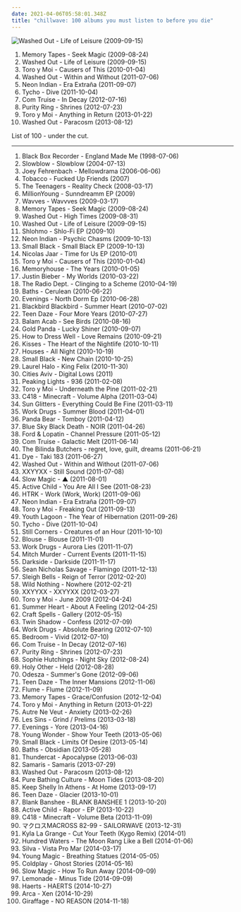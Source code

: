 ```yaml
---
date: 2021-04-06T05:58:01.348Z
title: "chillwave: 100 albums you must listen to before you die"
---
```

![Washed Out - Life of Leisure (2009-09-15)](http://coverartarchive.org/release/20fc2ec8-d864-3001-8cc2-e9ed4fac11fa/12748515762-500.jpg "Washed Out - Life of Leisure (2009-09-15)")
<ol class="albums">
<li data-cover="https://img.discogs.com/-jTtx8i_9nYOcmOknXjVaFcnjpo=/fit-in/560x600/filters:strip_icc():format(jpeg):mode_rgb():quality(90)/discogs-images/R-1906121-1251551154.jpeg.jpg" data-tags="chillwave, electronica" role="button">Memory Tapes - Seek Magic (2009-08-24)</li>
<li data-cover="http://coverartarchive.org/release/20fc2ec8-d864-3001-8cc2-e9ed4fac11fa/12748515762-500.jpg" data-tags="chillwave" role="button">Washed Out - Life of Leisure (2009-09-15)</li>
<li data-cover="http://coverartarchive.org/release/a475ed3c-a989-49de-92ec-4e7c1f2fed68/7868018573-500.jpg" data-tags="chillwave" role="button">Toro y Moi - Causers of This (2010-01-04)</li>
<li data-cover="http://coverartarchive.org/release/9e944b69-8e75-47f7-8d85-1a2584bf3f7c/25694000082-500.jpg" data-tags="chillwave" role="button">Washed Out - Within and Without (2011-07-06)</li>
<li data-cover="http://coverartarchive.org/release/80418cea-5f7e-48b9-a7de-d58175e51531/18047710272-500.jpg" data-tags="synthpop, electronic, chillwave" role="button">Neon Indian - Era Extraña (2011-09-07)</li>
<li data-cover="https://img.discogs.com/eqYvIP3HvdGEBWJpXbvG2t08zR4=/fit-in/600x600/filters:strip_icc():format(jpeg):mode_rgb():quality(90)/discogs-images/R-3130147-1317157566.jpeg.jpg" data-tags="electronic, downtempo" role="button">Tycho - Dive (2011-10-04)</li>
<li data-cover="http://coverartarchive.org/release/f7440029-f3e4-43c9-b673-2e5327eb9826/1553282324-500.jpg" data-tags="electronic, downtempo, new wave, chillwave, synth-pop" role="button">Com Truise - In Decay (2012-07-16)</li>
<li data-cover="http://coverartarchive.org/release/3148628c-f648-45c0-95ea-b03dc0716e99/1568868601-500.jpg" data-tags="synthpop" role="button">Purity Ring - Shrines (2012-07-23)</li>
<li data-cover="http://coverartarchive.org/release/3206bb7e-f4fc-486e-af0c-1ea106a47fc9/2934325843-500.jpg" data-tags="electronic, chillwave" role="button">Toro y Moi - Anything in Return (2013-01-22)</li>
<li data-cover="https://img.discogs.com/WAqPrBPYPCgvkJyhJCOO_47EPR4=/fit-in/500x500/filters:strip_icc():format(jpeg):mode_rgb():quality(90)/discogs-images/R-4806146-1376515091-8229.jpeg.jpg" data-tags="chillwave" role="button">Washed Out - Paracosm (2013-08-12)</li>
</ol>
List of 100 - under the cut.
<!-- more -->

_________________

<ol class="albums">
<li data-cover="https://img.discogs.com/0LkZjEmYSwlaaPWIAI81rR5yEFo=/fit-in/600x598/filters:strip_icc():format(jpeg):mode_rgb():quality(90)/discogs-images/R-438206-1167320032.jpeg.jpg" data-tags="britpop, indie, indie pop" role="button">
Black Box Recorder - England Made Me (1998-07-06)
</li>
<li data-cover="https://img.discogs.com/BgT9I7SK742iKlFoXpvvVLqJTCA=/fit-in/600x590/filters:strip_icc():format(jpeg):mode_rgb():quality(90)/discogs-images/R-294541-1582727741-1185.jpeg.jpg" data-tags="post-rock, icelandic" role="button">
Slowblow - Slowblow (2004-07-13)
</li>
<li data-cover="http://coverartarchive.org/release/be17da0c-a4fe-4c52-9d61-b5af0b6f54a2/5227824032-500.jpg" data-tags="electronic" role="button">
Joey Fehrenbach - Mellowdrama (2006-06-06)
</li>
<li data-cover="http://coverartarchive.org/release/29c864e5-28ca-3c24-af4d-21d8066c799a/16250073075-500.jpg" data-tags="electronic, electronica, anticon" role="button">
Tobacco - Fucked Up Friends (2007)
</li>
<li data-cover="http://coverartarchive.org/release/1abb4df8-d3c8-3ddd-aad7-317298f83a78/15606853983-500.jpg" data-tags="electronica, indie, 00s, chillwave, witch house, xl recordings, broken-clash, merok records, av2008, in queue, my favourites of 2008" role="button">
The Teenagers - Reality Check (2008-03-17)
</li>
<li data-cover="http://coverartarchive.org/release/ff25aa1e-ad78-4153-b93b-b0d10b93b6ac/1250971538-500.jpg" data-tags="chillwave" role="button">
MillionYoung - Sunndreamm EP (2009)
</li>
<li data-cover="http://coverartarchive.org/release/7b486ece-791b-4c15-9ec4-e4153da769d6/4827627615-500.jpg" data-tags="lo-fi" role="button">
Wavves - Wavvves (2009-03-17)
</li>
<li data-cover="https://img.discogs.com/-jTtx8i_9nYOcmOknXjVaFcnjpo=/fit-in/560x600/filters:strip_icc():format(jpeg):mode_rgb():quality(90)/discogs-images/R-1906121-1251551154.jpeg.jpg" data-tags="chillwave, electronica" role="button">
Memory Tapes - Seek Magic (2009-08-24)
</li>
<li data-cover="http://coverartarchive.org/release/4660ee18-b7e2-43e8-9712-f8eb1e23656c/4157979888-500.jpg" data-tags="electronic, electropop, chill" role="button">
Washed Out - High Times (2009-08-31)
</li>
<li data-cover="http://coverartarchive.org/release/20fc2ec8-d864-3001-8cc2-e9ed4fac11fa/12748515762-500.jpg" data-tags="chillwave" role="button">
Washed Out - Life of Leisure (2009-09-15)
</li>
<li data-cover="http://coverartarchive.org/release/4ea83848-98c4-46e9-ada2-219c5044eaa0/24588619185-500.jpg" data-tags="instrumental, experimental, idm, glitch, broken beat, glitch-hop, chillwave, chilwave" role="button">
Shlohmo - Shlo-Fi EP (2009-10)
</li>
<li data-cover="http://coverartarchive.org/release/84878622-883d-4ca0-ab2f-3f8002d2f214/12086273623-500.jpg" data-tags="electronic" role="button">
Neon Indian - Psychic Chasms (2009-10-13)
</li>
<li data-cover="http://coverartarchive.org/release/c0872afa-87f9-4272-a5c2-2f839b6b0793/6289001231-500.jpg" data-tags="lo-fi" role="button">
Small Black - Small Black EP (2009-10-13)
</li>
<li data-cover="https://img.discogs.com/TIqxnoTpA7z5LauoG5w4AhA-pJs=/fit-in/200x200/filters:strip_icc():format(jpeg):mode_rgb():quality(90)/discogs-images/R-1298485-1247495388.jpeg.jpg" data-tags="electro-techno" role="button">
Nicolas Jaar - Time for Us EP (2010-01)
</li>
<li data-cover="http://coverartarchive.org/release/a475ed3c-a989-49de-92ec-4e7c1f2fed68/7868018573-500.jpg" data-tags="chillwave" role="button">
Toro y Moi - Causers of This (2010-01-04)
</li>
<li data-cover="http://coverartarchive.org/release/909547b7-b7a0-4904-b7ce-1a051a9a4f6f/1236363023-500.jpg" data-tags="dream pop" role="button">
Memoryhouse - The Years (2010-01-05)
</li>
<li data-cover="http://coverartarchive.org/release/6bfba6d5-71fc-454b-b3a0-63632a1459fa/20855090957-500.jpg" data-tags="totec radio, justin bieber, goregrind, justin bieber my worlds" role="button">
Justin Bieber - My Worlds (2010-03-22)
</li>
<li data-cover="http://coverartarchive.org/release/cc6f7a05-e1c4-4039-9eb3-8c8ccd37e6b1/13919864002-500.jpg" data-tags="indie pop, shoegaze" role="button">
The Radio Dept. - Clinging to a Scheme (2010-04-19)
</li>
<li data-cover="http://coverartarchive.org/release/5ddd6650-d435-447d-8679-98a63ddaf637/3944000674-500.jpg" data-tags="electronic, downtempo, idm" role="button">
Baths - Cerulean (2010-06-22)
</li>
<li data-cover="http://coverartarchive.org/release/20ceb8e9-7362-4c6b-a1cd-c6648eae629f/13018204281-500.jpg" data-tags="chillout, electronic, experimental, downtempo, shoegaze, surreal, chillwave, summer albums" role="button">
Evenings - North Dorm Ep (2010-06-28)
</li>
<li data-cover="http://coverartarchive.org/release/97c3ab39-fc2d-4596-a1d0-5690cc80c253/26018767908-500.jpg" data-tags="chillwave" role="button">
Blackbird Blackbird - Summer Heart (2010-07-02)
</li>
<li data-cover="http://coverartarchive.org/release/d977c2f2-dfe6-45a5-91bb-f180a9249587/27112054568-500.jpg" data-tags="chillwave" role="button">
Teen Daze - Four More Years (2010-07-27)
</li>
<li data-cover="https://img.discogs.com/GD9AL-kV5ex5f4e-0Hg9Bn8ObY0=/fit-in/600x606/filters:strip_icc():format(jpeg):mode_rgb():quality(90)/discogs-images/R-2395663-1583879733-7591.jpeg.jpg" data-tags="witch house" role="button">
Balam Acab - See Birds (2010-08-16)
</li>
<li data-cover="http://coverartarchive.org/release/66450c0a-f538-3a84-ab0a-3b486b7b25a0/9747625803-500.jpg" data-tags="idm" role="button">
Gold Panda - Lucky Shiner (2010-09-07)
</li>
<li data-cover="http://coverartarchive.org/release/672b0552-385f-400e-9934-eaed8fe770c8/6610332297-500.jpg" data-tags="ambient" role="button">
How to Dress Well - Love Remains (2010-09-21)
</li>
<li data-cover="http://coverartarchive.org/release/1f3a5400-0b39-42a7-9089-65ba220737ba/3010696860-500.jpg" data-tags="synthpop" role="button">
Kisses - The Heart of the Nightlife (2010-10-11)
</li>
<li data-cover="https://img.discogs.com/hZxHJ6552hDvtEy_554gCcCdwro=/fit-in/396x396/filters:strip_icc():format(jpeg):mode_rgb():quality(90)/discogs-images/R-2584835-1291729897.jpeg.jpg" data-tags="chillout, electronic, ambient, indie rock, indie electronic, lo-fi, dreamy, dream pop, relaxing, chillwave, ambiental, alternative pop/rock, alternative-indie rock" role="button">
Houses - All Night (2010-10-19)
</li>
<li data-cover="http://coverartarchive.org/release/cf751843-9bc7-3181-b9cf-b3fcbf75b058/18692762001-500.jpg" data-tags="indie, jagjaguwar" role="button">
Small Black - New Chain (2010-10-25)
</li>
<li data-cover="https://img.discogs.com/aUrgLxIHY9fkjIO8m4LghC4z0_I=/fit-in/600x603/filters:strip_icc():format(jpeg):mode_rgb():quality(90)/discogs-images/R-2531250-1293487636.jpeg.jpg" data-tags="experimental, abstract, chillwave, synth-pop, witch house, glo-fi, witch chill, newbreed, chill witch, 2010 faves" role="button">
Laurel Halo - King Felix (2010-11-30)
</li>
<li data-cover="http://coverartarchive.org/release/dc46474b-67bb-4858-bdb0-7a30ac4d5e5c/4809278289-500.jpg" data-tags="hip-hop, rap, alternative hip-hop, chillwave, alternative rap, cloud rap" role="button">
Cities Aviv - Digital Lows (2011)
</li>
<li data-cover="http://coverartarchive.org/release/b1329a36-0ad1-4bb9-8024-b579c15c4d17/1266208666-500.jpg" data-tags="dub" role="button">
Peaking Lights - 936 (2011-02-08)
</li>
<li data-cover="http://coverartarchive.org/release/03b381ba-f859-3da0-873c-e359c56f25dd/12929911749-500.jpg" data-tags="indie pop, psychedelic" role="button">
Toro y Moi - Underneath the Pine (2011-02-21)
</li>
<li data-cover="http://coverartarchive.org/release/5e396e48-5bc1-4d28-ab34-ee77dc534fed/22120675980-500.jpg" data-tags="ambient" role="button">
C418 - Minecraft - Volume Alpha (2011-03-04)
</li>
<li data-cover="http://coverartarchive.org/release/af755ad9-bea4-4095-9f03-ca72149b09d9/3500715066-500.jpg" data-tags="future garage" role="button">
Sun Glitters - Everything Could Be Fine (2011-03-11)
</li>
<li data-cover="http://coverartarchive.org/release/30f5f4f6-8538-437a-9370-886a51f50bfc/1383687414-500.jpg" data-tags="electronic, indie, lo-fi, dreamy, dream pop, chillwave" role="button">
Work Drugs - Summer Blood (2011-04-01)
</li>
<li data-cover="http://coverartarchive.org/release/8d5b56e7-7412-4724-9407-039e64ecd014/13800964524-500.jpg" data-tags="indie, experimental, experimental rock, paw tracks" role="button">
Panda Bear - Tomboy (2011-04-12)
</li>
<li data-cover="http://coverartarchive.org/release/43ce1c37-af64-3074-a44f-1c16ee090043/3491473183-500.jpg" data-tags="downtempo, trip-hop" role="button">
Blue Sky Black Death - NOIR (2011-04-26)
</li>
<li data-cover="https://img.discogs.com/ut1GJKVFVD256JQ424WuONnxL7M=/fit-in/500x500/filters:strip_icc():format(jpeg):mode_rgb():quality(90)/discogs-images/R-2921998-1307434209.jpeg.jpg" data-tags="chillwave" role="button">
Ford & Lopatin - Channel Pressure (2011-05-12)
</li>
<li data-cover="http://coverartarchive.org/release/5c32edc4-e937-4552-9501-5354ea6d7148/5965141013-500.jpg" data-tags="electronic" role="button">
Com Truise - Galactic Melt (2011-06-14)
</li>
<li data-cover="https://img.discogs.com/KlPBEkSvY9Jyq4VOnrLro910MBk=/fit-in/600x600/filters:strip_icc():format(jpeg):mode_rgb():quality(90)/discogs-images/R-3023094-1312179004.jpeg.jpg" data-tags="electronic, indie, indie pop, usa, shoegaze, dreamy, dream pop, american, crossover, dreampop, duo, san francisco, american underground, chillwave, 10s, free music, hypnagogic pop, america, netaudio, fully streamable tracks, experimental indie, electronic shoegaze, dreamwave, glo-fi, webaudio, fully streamable album, usa underground, fully streamable track, shoegazetronica" role="button">
The Bilinda Butchers - regret, love, guilt, dreams (2011-06-21)
</li>
<li data-cover="http://coverartarchive.org/release/7a96e634-64ab-4113-90db-6a9b4f4d901f/27979093409-500.jpg" data-tags="electronica, trip hop" role="button">
Dye - Taki 183 (2011-06-27)
</li>
<li data-cover="http://coverartarchive.org/release/9e944b69-8e75-47f7-8d85-1a2584bf3f7c/25694000082-500.jpg" data-tags="chillwave" role="button">
Washed Out - Within and Without (2011-07-06)
</li>
<li data-cover="http://coverartarchive.org/release/14990136-0c6a-49a2-befb-09b3703aa01a/3393506050-500.jpg" data-tags="experimental" role="button">
XXYYXX - Still Sound (2011-07-08)
</li>
<li data-cover="https://img.discogs.com/LBHfqPcsHoFGPaAS5JH8hVHZaYw=/fit-in/600x599/filters:strip_icc():format(jpeg):mode_rgb():quality(90)/discogs-images/R-3581845-1336155290.jpeg.jpg" data-tags="ambient, downtempo" role="button">
Slow Magic - ▲ (2011-08-01)
</li>
<li data-cover="http://coverartarchive.org/release/560d4328-550c-40af-a2fc-f2a2b10328b4/2215573326-500.jpg" data-tags="ambient, dream pop" role="button">
Active Child - You Are All I See (2011-08-23)
</li>
<li data-cover="http://coverartarchive.org/release/178a02ba-fe9a-4be1-a747-303faac35388/8156839578-500.jpg" data-tags="electronic" role="button">
HTRK - Work (Work, Work) (2011-09-06)
</li>
<li data-cover="http://coverartarchive.org/release/80418cea-5f7e-48b9-a7de-d58175e51531/18047710272-500.jpg" data-tags="synthpop, electronic, chillwave" role="button">
Neon Indian - Era Extraña (2011-09-07)
</li>
<li data-cover="https://img.discogs.com/haxofUHTu74kykQDwZJ0uT310Gw=/fit-in/433x383/filters:strip_icc():format(jpeg):mode_rgb():quality(90)/discogs-images/R-3137175-1317490715.png.jpg" data-tags="chillwave" role="button">
Toro y Moi - Freaking Out (2011-09-13)
</li>
<li data-cover="https://img.discogs.com/-BR4yY32Gdk7o4SF5Ha0Wvj9gp0=/fit-in/600x600/filters:strip_icc():format(jpeg):mode_rgb():quality(90)/discogs-images/R-3020807-1318528929.jpeg.jpg" data-tags="dream pop" role="button">
Youth Lagoon - The Year of Hibernation (2011-09-26)
</li>
<li data-cover="https://img.discogs.com/eqYvIP3HvdGEBWJpXbvG2t08zR4=/fit-in/600x600/filters:strip_icc():format(jpeg):mode_rgb():quality(90)/discogs-images/R-3130147-1317157566.jpeg.jpg" data-tags="electronic, downtempo" role="button">
Tycho - Dive (2011-10-04)
</li>
<li data-cover="http://coverartarchive.org/release/99c0ab05-7bd4-43e4-8009-8d255d791a45/22479261395-500.jpg" data-tags="dream pop" role="button">
Still Corners - Creatures of an Hour (2011-10-10)
</li>
<li data-cover="http://coverartarchive.org/release/7c9c2ef1-0250-4d91-ac60-ab4c702180d2/6755910409-500.jpg" data-tags="dream pop" role="button">
Blouse - Blouse (2011-11-01)
</li>
<li data-cover="http://coverartarchive.org/release/a7618d1c-5970-4c42-aa99-ac27594d0c08/1383719654-500.jpg" data-tags="chillout, shoegaze, dream pop, chillwave" role="button">
Work Drugs - Aurora Lies (2011-11-07)
</li>
<li data-cover="http://coverartarchive.org/release/a2d52ccf-3e64-49f2-8b06-47003ab9c90d/9304121540-500.jpg" data-tags="80s, chillwave" role="button">
Mitch Murder - Current Events (2011-11-15)
</li>
<li data-cover="https://img.discogs.com/XNB5cRa3Yr_ztHNSSiqXUQHOwqs=/fit-in/339x339/filters:strip_icc():format(jpeg):mode_rgb():quality(90)/discogs-images/R-3818700-1345635944-6929.jpeg.jpg" data-tags="electronic, sacramento" role="button">
Darkside - Darkside (2011-11-17)
</li>
<li data-cover="https://img.discogs.com/PpnqdJLTsIH_Qm384AfKvR-Db68=/fit-in/300x291/filters:strip_icc():format(jpeg):mode_rgb():quality(90)/discogs-images/R-4240352-1370399174-5609.jpeg.jpg" data-tags="indie, soul, alternative, singer-songwriter, canada, solo, canadian, psychedelic, dreamy, montreal, singer songwriter, alternative pop, quebec, chillwave, 10s, free music, hypnagogic pop, solo artist, edmonton, one man band, netaudio, one-man-band, glo-fi, new weird, bandcamp, free album, solo project, webaudio, weird canada, new weird canada, indie soul, hypnagogic, one man project, arbutus records, canadian underground, one-man-project, arbutus, one  man band, glo-soul" role="button">
Sean Nicholas Savage - Flamingo (2011-12-13)
</li>
<li data-cover="http://coverartarchive.org/release/afc47229-be68-49be-9306-6563a2acbad8/3180799317-500.jpg" data-tags="noise pop, indie rock" role="button">
Sleigh Bells - Reign of Terror (2012-02-20)
</li>
<li data-cover="http://coverartarchive.org/release/d1f13b8f-10ac-4d10-a12a-b861307b3d78/2411269767-500.jpg" data-tags="indie, chillwave, captured tracks" role="button">
Wild Nothing - Nowhere (2012-02-21)
</li>
<li data-cover="http://coverartarchive.org/release/f71c093a-2791-455a-b30f-c9ce8b0701b6/9559450051-500.jpg" data-tags="downtempo, electronic, electronica" role="button">
XXYYXX - XXYYXX (2012-03-27)
</li>
<li data-cover="http://coverartarchive.org/release/e56f21c5-92d7-4715-a5cf-41b5390e6f53/17214993688-500.jpg" data-tags="electronic" role="button">
Toro y Moi - June 2009 (2012-04-24)
</li>
<li data-cover="http://coverartarchive.org/release/a2f5bb88-a677-4ae4-a52d-791a5aff00a0/3381472542-500.jpg" data-tags="electronic, indie, chillwave" role="button">
Summer Heart - About A Feeling (2012-04-25)
</li>
<li data-cover="http://coverartarchive.org/release/0631744c-1fce-411a-8b47-b985a0ea094c/6529879394-500.jpg" data-tags="dream pop" role="button">
Craft Spells - Gallery (2012-05-15)
</li>
<li data-cover="http://coverartarchive.org/release/5cc18898-c270-40c2-b319-9c5382261df0/1500340877-500.jpg" data-tags="new wave, 4ad" role="button">
Twin Shadow - Confess (2012-07-09)
</li>
<li data-cover="http://coverartarchive.org/release/7818e9b8-568f-41c8-8933-57b129416e3c/1384235698-500.jpg" data-tags="electronic, lo-fi, dream pop, chillwave" role="button">
Work Drugs - Absolute Bearing (2012-07-10)
</li>
<li data-cover="http://coverartarchive.org/release/50269a34-7f29-442a-a62e-666cf0a531ae/3097339213-500.jpg" data-tags="indie, dream pop, chillwave, bedroom pop" role="button">
Bedroom - Vivid (2012-07-10)
</li>
<li data-cover="http://coverartarchive.org/release/f7440029-f3e4-43c9-b673-2e5327eb9826/1553282324-500.jpg" data-tags="electronic, downtempo, new wave, chillwave, synth-pop" role="button">
Com Truise - In Decay (2012-07-16)
</li>
<li data-cover="http://coverartarchive.org/release/3148628c-f648-45c0-95ea-b03dc0716e99/1568868601-500.jpg" data-tags="synthpop" role="button">
Purity Ring - Shrines (2012-07-23)
</li>
<li data-cover="http://coverartarchive.org/release/99c79c92-cc87-474f-8e95-5ec03e3bbc87/20058977817-500.jpg" data-tags="piano" role="button">
Sophie Hutchings - Night Sky (2012-08-24)
</li>
<li data-cover="http://coverartarchive.org/release/12eb94ea-54f1-4046-92ea-a34bff97e318/14798475045-500.jpg" data-tags="witch house" role="button">
Holy Other - Held (2012-08-28)
</li>
<li data-cover="http://coverartarchive.org/release/8e099cef-e88d-4468-8d66-253d405d6edc/2340969553-500.jpg" data-tags="chillout" role="button">
Odesza - Summer's Gone (2012-09-06)
</li>
<li data-cover="http://coverartarchive.org/release/a03d6b49-77c1-4d92-a164-9153ade42d5d/2415026232-500.jpg" data-tags="electronica" role="button">
Teen Daze - The Inner Mansions (2012-11-06)
</li>
<li data-cover="http://coverartarchive.org/release/9a700029-ee4e-442b-89fc-7d408edf9983/13521412902-500.jpg" data-tags="electronic" role="button">
Flume - Flume (2012-11-09)
</li>
<li data-cover="http://coverartarchive.org/release/0ce5e8d5-5c37-4a42-b05e-3a41aeaed7ff/2673220004-500.jpg" data-tags="chillwave" role="button">
Memory Tapes - Grace/Confusion (2012-12-04)
</li>
<li data-cover="http://coverartarchive.org/release/3206bb7e-f4fc-486e-af0c-1ea106a47fc9/2934325843-500.jpg" data-tags="electronic, chillwave" role="button">
Toro y Moi - Anything in Return (2013-01-22)
</li>
<li data-cover="http://coverartarchive.org/release/ebc6e131-2301-480c-ad3f-4e0b790dcf05/5974509150-500.jpg" data-tags="software" role="button">
Autre Ne Veut - Anxiety (2013-02-26)
</li>
<li data-cover="http://coverartarchive.org/release/61b929d6-d00d-44b2-8939-8b654ee32820/7292319734-500.jpg" data-tags="chillwave, jiaolong" role="button">
Les Sins - Grind / Prelims (2013-03-18)
</li>
<li data-cover="http://coverartarchive.org/release/e25d9d7b-6660-486f-b30a-c7fe0e4d77cd/5742536528-500.jpg" data-tags="electronic, ambient, experimental, idm, chillwave" role="button">
Evenings - Yore (2013-04-16)
</li>
<li data-cover="http://coverartarchive.org/release/984c982f-69ed-4174-a028-56a30baedb89/11897047270-500.jpg" data-tags="electronica, electropop, dubstep, glitch, chillwave" role="button">
Young Wonder - Show Your Teeth (2013-05-06)
</li>
<li data-cover="http://coverartarchive.org/release/55b6c7e0-a2f3-45d9-b4a1-e86f7292d17b/14492410043-500.jpg" data-tags="electronic, indie, indie pop, lo-fi, chillwave, jagjaguwar" role="button">
Small Black - Limits Of Desire (2013-05-14)
</li>
<li data-cover="http://coverartarchive.org/release/f5aa8083-768e-495b-b7ce-0918cc9ff5d3/5445573385-500.jpg" data-tags="electronic, glitch" role="button">
Baths - Obsidian (2013-05-28)
</li>
<li data-cover="http://coverartarchive.org/release/b7e59944-880b-471a-af13-85ce7107cfbb/4398354897-500.jpg" data-tags="electronic, brainfeeder" role="button">
Thundercat - Apocalypse (2013-06-03)
</li>
<li data-cover="http://coverartarchive.org/release/1bc155a9-6ac6-462b-9c57-95f0ed54d407/7097385936-500.jpg" data-tags="electronic" role="button">
Samaris - Samaris (2013-07-29)
</li>
<li data-cover="https://img.discogs.com/WAqPrBPYPCgvkJyhJCOO_47EPR4=/fit-in/500x500/filters:strip_icc():format(jpeg):mode_rgb():quality(90)/discogs-images/R-4806146-1376515091-8229.jpeg.jpg" data-tags="chillwave" role="button">
Washed Out - Paracosm (2013-08-12)
</li>
<li data-cover="http://coverartarchive.org/release/e4fe6f5d-bde5-485c-bb4a-5addaa880a4e/4862260304-500.jpg" data-tags="dream pop" role="button">
Pure Bathing Culture - Moon Tides (2013-08-20)
</li>
<li data-cover="http://coverartarchive.org/release/cdbb13cc-dd9b-42a4-828d-50b2dc434ee4/5199358578-500.jpg" data-tags="synthpop" role="button">
Keep Shelly In Athens - At Home (2013-09-17)
</li>
<li data-cover="http://coverartarchive.org/release/692e27b8-1ca3-4c67-9408-de01e42bc905/5317359582-500.jpg" data-tags="electronica, chillwave, lefse records" role="button">
Teen Daze - Glacier (2013-10-01)
</li>
<li data-cover="http://coverartarchive.org/release/c2f105a0-e10f-44c9-a9a3-3fbed3e04799/19122966964-500.jpg" data-tags="vaporwave, electronic, seapunk, vaportrap" role="button">
Blank Banshee - BLANK BANSHEE 1 (2013-10-20)
</li>
<li data-cover="http://coverartarchive.org/release/58941d3c-04e1-4554-a5dd-522ec0dcc02d/5266587339-500.jpg" data-tags="electronic, indie rock, chillwave" role="button">
Active Child - Rapor - EP (2013-10-22)
</li>
<li data-cover="http://coverartarchive.org/release/5d179bca-6305-487d-8e33-5a895f79424c/12740426406-500.jpg" data-tags="ambient, electronic" role="button">
C418 - Minecraft - Volume Beta (2013-11-09)
</li>
<li data-cover="http://coverartarchive.org/release/e5262575-7281-451c-a734-7fc93f5daf91/7990515507-500.jpg" data-tags="vaporwave" role="button">
マクロスMACROSS 82-99 - SAILORWAVE (2013-12-31)
</li>
<li data-cover="http://coverartarchive.org/release/514f371d-3d5c-4850-bf5e-27841abd533b/6417152158-500.jpg" data-tags="downtempo, house, deep house, chillwave, tropical house, kygo, kyla la grange" role="button">
Kyla La Grange - Cut Your Teeth (Kygo Remix) (2014-01)
</li>
<li data-cover="http://coverartarchive.org/release/c013d7b9-d988-4f3c-a96f-1df74370b541/9650252297-500.jpg" data-tags="electronic, indie, dream pop, folktronica, chillwave, electro-pop, alternative soul, art pop, rel-mnth:2014:may, never forget, owsla" role="button">
Hundred Waters - The Moon Rang Like a Bell (2014-01-06)
</li>
<li data-cover="http://coverartarchive.org/release/82309c98-bdda-428b-b309-94fa9b060a97/6655564810-500.jpg" data-tags="indie, alternative, mpb, synthpop" role="button">
Silva - Vista Pro Mar (2014-03-17)
</li>
<li data-cover="http://coverartarchive.org/release/75fceba8-bb13-4837-ab3e-e5ac2da19f27/6821094501-500.jpg" data-tags="chillwave" role="button">
Young Magic - Breathing Statues (2014-05-05)
</li>
<li data-cover="http://coverartarchive.org/release/49dab146-5393-4686-bb79-efbb1fa43648/22395430275-500.jpg" data-tags="pop, electronic, alternative, alternative rock, coldplay" role="button">
Coldplay - Ghost Stories (2014-05-16)
</li>
<li data-cover="http://coverartarchive.org/release/a6fadf39-4dae-4ef5-a4fd-b9cf5272534e/8684765155-500.jpg" data-tags="chillout, electronic, electronica, indie, alternative, indie pop, dubstep, dance, new wave, dance-pop, psychedelic pop, indietronica, trip hop, noise pop, dream pop, synthpop, alternative pop, alternative dance, trap, chillwave, neo-psychedelia, bubblegum pop, post-dubstep, art pop, urban pop, intelligent dance, idm pop" role="button">
Slow Magic - How To Run Away (2014-09-09)
</li>
<li data-cover="http://coverartarchive.org/release/25354d1d-8ef4-478a-a639-08d66d257c1d/8622560639-500.jpg" data-tags="chillwave" role="button">
Lemonade - Minus Tide (2014-09-09)
</li>
<li data-cover="http://coverartarchive.org/release/9ba516d5-dcaa-46bd-85e1-54a747aa36ad/9623766426-500.jpg" data-tags="indie pop, columbia records" role="button">
Haerts - HAERTS (2014-10-27)
</li>
<li data-cover="http://coverartarchive.org/release/54471c6f-f3be-4c52-9868-6a253afc0185/11060604035-500.jpg" data-tags="experimental, idm, glitch" role="button">
Arca - Xen (2014-10-29)
</li>
<li data-cover="http://coverartarchive.org/release/5a1a1bad-2b26-4a77-afda-db20997eb58a/13298046260-500.jpg" data-tags="electronica, glitch-hop, beats, chillwave, intellegent hip-hop" role="button">
Giraffage - NO REASON (2014-11-18)
</li>
</ol>